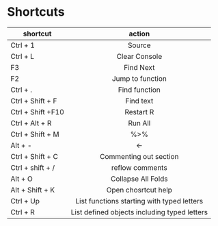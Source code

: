 # Shortcuts

| shortcut           | action          | 
| ------------------ |:-------------:| 
| Ctrl + 1           | Source        |
| Ctrl + L           | Clear Console | 
| F3                 | Find Next | 
| F2                 | Jump to function | 
| Ctrl + .           | Find function | 
| Ctrl + Shift + F   | Find text  | 
| Ctrl + Shift +F10  | Restart R | 
| Ctrl + Alt + R     | Run All |
| Ctrl + Shift + M   | %>% | 
| Alt + -            |     <-  |   
| Ctrl + Shift + C   | Commenting out section      |   
| Ctrl + shift + /   | reflow comments  | 
| Alt + O            | Collapse All Folds | 
| Alt + Shift + K    |Open chosrtcut help  |
| Ctrl + Up          | List functions starting with typed letters  | 
| Ctrl + R           | List defined objects including typed letters  |  

